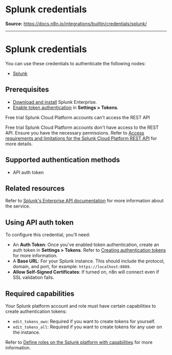 # Splunk credentials

**Source:** https://docs.n8n.io/integrations/builtin/credentials/splunk/

---

# Splunk credentials

You can use these credentials to authenticate the following nodes:

- [Splunk](../../app-nodes/n8n-nodes-base.splunk/)

## Prerequisites

- [Download and install](https://www.splunk.com/en_us/download/splunk-enterprise.html) Splunk Enterprise.
- [Enable token authentication](https://docs.splunk.com/Documentation/Splunk/9.2.1/Security/EnableTokenAuth) in **Settings > Tokens**.

Free trial Splunk Cloud Platform accounts can't access the REST API

Free trial Splunk Cloud Platform accounts don't have access to the REST API. Ensure you have the necessary permissions. Refer to [Access requirements and limitations for the Splunk Cloud Platform REST API](https://docs.splunk.com/Documentation/SplunkCloud/8.2.2203/RESTTUT/RESTandCloud) for more details.

## Supported authentication methods

- API auth token

## Related resources

Refer to [Splunk's Enterprise API documentation](https://docs.splunk.com/Documentation/Splunk/latest/RESTREF/RESTprolog) for more information about the service.

## Using API auth token

To configure this credential, you'll need:

- An **Auth Token**: Once you've enabled token authentication, create an auth token in **Settings > Tokens**. Refer to [Creating authentication tokens](https://docs.splunk.com/Documentation/Splunk/9.2.1/Security/CreateAuthTokens) for more information.
- A **Base URL**: For your Splunk instance. This should include the protocol, domain, and port, for example: `https://localhost:8089`.
- **Allow Self-Signed Certificates**: If turned on, n8n will connect even if SSL validation fails.

## Required capabilities

Your Splunk platform account and role must have certain capabilities to create authentication tokens:

- `edit_tokens_own`: Required if you want to create tokens for yourself.
- `edit_tokens_all`: Required if you want to create tokens for any user on the instance.

Refer to [Define roles on the Splunk platform with capabilities](https://docs.splunk.com/Documentation/Splunk/9.2.1/Security/Rolesandcapabilities) for more information.
